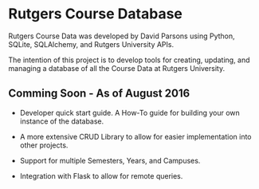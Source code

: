 # Rutgers Course Database

Rutgers Course Data was developed by David Parsons using Python, SQLite, SQLAlchemy, and Rutgers University APIs.

The intention of this project is to develop tools for creating, updating, and managing a database of all the Course Data at Rutgers University.

## Comming Soon - As of August 2016

- Developer quick start guide. A How-To guide for building your own instance of the database.

- A more extensive CRUD Library to allow for easier implementation into other projects.

- Support for multiple Semesters, Years, and Campuses.

- Integration with Flask to allow for remote queries.